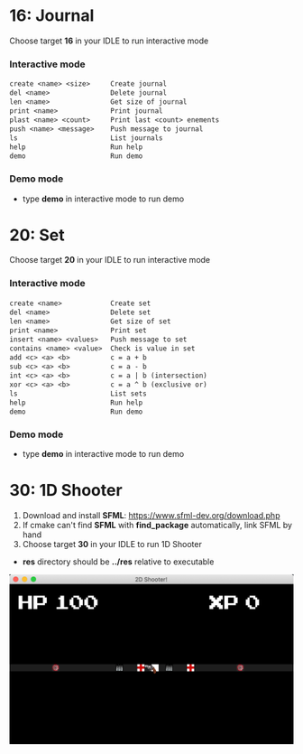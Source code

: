 # 16: Journal
Choose target **16** in your IDLE to run interactive mode
### Interactive mode
```
create <name> <size>     Create journal
del <name>               Delete journal
len <name>               Get size of journal
print <name>             Print journal
plast <name> <count>     Print last <count> enements
push <name> <message>    Push message to journal
ls                       List journals
help                     Run help
demo                     Run demo
```
### Demo mode
- type **demo** in interactive mode to run demo

# 20: Set
Choose target **20** in your IDLE to run interactive mode
### Interactive mode
```
create <name>            Create set
del <name>               Delete set
len <name>               Get size of set
print <name>             Print set
insert <name> <values>   Push message to set
contains <name> <value>  Check is value in set
add <c> <a> <b>          c = a + b
sub <c> <a> <b>          c = a - b
int <c> <a> <b>          c = a | b (intersection)
xor <c> <a> <b>          c = a ^ b (exclusive or)
ls                       List sets
help                     Run help
demo                     Run demo
```
### Demo mode
- type **demo** in interactive mode to run demo

# 30: 1D Shooter
1. Download and install **SFML**: https://www.sfml-dev.org/download.php
2. If cmake can't find **SFML** with **find_package** automatically, link SFML by hand
3. Choose target **30** in your IDLE to run 1D Shooter

- **res** directory should be **../res** relative to executable

![screenshot](res/screenshot.png "screenshot")

